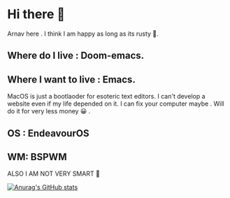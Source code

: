 # Hi there 👋
Arnav here .
I think I am happy as long as its rusty 🦀.
## Where do I live : Doom-emacs.
## Where I want to live : Emacs.
MacOS is just a bootlaoder for esoteric text editors.
I can't develop a website even if my life depended on it.
I can fix your computer maybe . Will do it for very less money 😀 .
## OS : EndeavourOS 
## WM: BSPWM
ALSO I AM NOT VERY SMART 🙁
<!--
**xerexcoded/xerexcoded** is a ✨ _special_ ✨ repository because its `README.md` (this file) appears on your GitHub profile.

Here are some ideas to get you started:

- 🔭 I’m currently working on ...
- 🌱 I’m currently learning ...
- 👯 I’m looking to collaborate on ...
- 🤔 I’m looking for help with ...
- 💬 Ask me about ...
- 📫 How to reach me: ...
- 😄 Pronouns: ...
- ⚡ Fun fact: ...
-->
[![Anurag's GitHub stats](https://github-readme-stats.vercel.app/api?username=xerexcoded&show_icons=true&theme=gruvbox)](https://github.com/anuraghazra/github-readme-stats)

